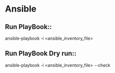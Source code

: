 # Ansible

## Run PlayBook:: 
ansible-playbook -i <ansible_inventory_file> <yml-playbook-file>
  
## Run PlayBook Dry run::
ansible-playbook -i  <ansible_inventory_file> <yml-playbook-file> --check
